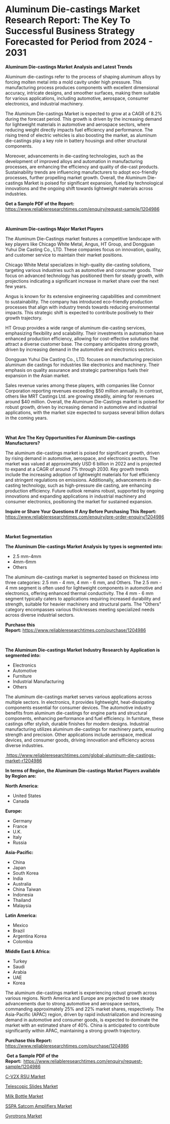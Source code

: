 <p><h1>Aluminum Die-castings Market Research Report: The Key To Successful Business Strategy Forecasted for Period from 2024 - 2031</h1></p><p><strong>Aluminum Die-castings Market Analysis and Latest Trends</strong></p>
<p><p>Aluminum die-castings refer to the process of shaping aluminum alloys by forcing molten metal into a mold cavity under high pressure. This manufacturing process produces components with excellent dimensional accuracy, intricate designs, and smoother surfaces, making them suitable for various applications, including automotive, aerospace, consumer electronics, and industrial machinery.</p><p>The Aluminum Die-castings Market is expected to grow at a CAGR of 8.2% during the forecast period. This growth is driven by the increasing demand for lightweight materials in automotive and aerospace sectors, where reducing weight directly impacts fuel efficiency and performance. The rising trend of electric vehicles is also boosting the market, as aluminum die-castings play a key role in battery housings and other structural components.</p><p>Moreover, advancements in die-casting technologies, such as the development of improved alloys and automation in manufacturing processes, are enhancing the efficiency and quality of die-cast products. Sustainability trends are influencing manufacturers to adopt eco-friendly processes, further propelling market growth. Overall, the Aluminum Die-castings Market is poised for significant expansion, fueled by technological innovations and the ongoing shift towards lightweight materials across industries.</p></p>
<p><strong>Get a Sample PDF of the Report:&nbsp;</strong> <a href="https://www.reliableresearchtimes.com/enquiry/request-sample/1204986?utm_campaign=1454&utm_medium=2&utm_source=Github&utm_content=ia&utm_term=16102024&utm_id=aluminum-die-castings">https://www.reliableresearchtimes.com/enquiry/request-sample/1204986</a></p>
<p>&nbsp;</p>
<p><strong>Aluminum Die-castings Major Market Players</strong></p>
<p><p>The Aluminum Die-Castings market features a competitive landscape with key players like Chicago White Metal, Angus, HT Group, and Dongguan Yuhui Die Casting Co., LTD. These companies focus on innovation, quality, and customer service to maintain their market positions.</p><p>Chicago White Metal specializes in high-quality die-casting solutions, targeting various industries such as automotive and consumer goods. Their focus on advanced technology has positioned them for steady growth, with projections indicating a significant increase in market share over the next few years.</p><p>Angus is known for its extensive engineering capabilities and commitment to sustainability. The company has introduced eco-friendly production processes that align with industry trends towards reducing environmental impacts. This strategic shift is expected to contribute positively to their growth trajectory.</p><p>HT Group provides a wide range of aluminum die-casting services, emphasizing flexibility and scalability. Their investments in automation have enhanced production efficiency, allowing for cost-effective solutions that attract a diverse customer base. The company anticipates strong growth, driven by increasing demand in the automotive and electronics sectors.</p><p>Dongguan Yuhui Die Casting Co., LTD. focuses on manufacturing precision aluminum die castings for industries like electronics and machinery. Their emphasis on quality assurance and strategic partnerships fuels their expansion in the Asian market.</p><p>Sales revenue varies among these players, with companies like Connor Corporation reporting revenues exceeding $50 million annually. In contrast, others like MRT Castings Ltd. are growing steadily, aiming for revenues around $40 million. Overall, the Aluminum Die-Castings market is poised for robust growth, driven by increasing demand in automotive and industrial applications, with the market size expected to surpass several billion dollars in the coming years.</p></p>
<p>&nbsp;</p>
<p><strong>What Are The Key Opportunities For Aluminum Die-castings Manufacturers?</strong></p>
<p><p>The aluminum die-castings market is poised for significant growth, driven by rising demand in automotive, aerospace, and electronics sectors. The market was valued at approximately USD 6 billion in 2022 and is projected to expand at a CAGR of around 7% through 2030. Key growth trends include the increasing adoption of lightweight materials for fuel efficiency and stringent regulations on emissions. Additionally, advancements in die-casting technology, such as high-pressure die casting, are enhancing production efficiency. Future outlook remains robust, supported by ongoing innovations and expanding applications in industrial machinery and consumer electronics, positioning the market for sustained expansion.</p></p>
<p><strong>Inquire or Share Your Questions If Any Before Purchasing This Report:</strong> <a href="https://www.reliableresearchtimes.com/enquiry/pre-order-enquiry/1204986?utm_campaign=1454&utm_medium=2&utm_source=Github&utm_content=ia&utm_term=16102024&utm_id=aluminum-die-castings">https://www.reliableresearchtimes.com/enquiry/pre-order-enquiry/1204986</a></p>
<p>&nbsp;</p>
<p><strong>Market Segmentation</strong></p>
<p><strong>The Aluminum Die-castings Market Analysis by types is segmented into:</strong></p>
<p><ul><li>2.5 mm-4mm</li><li>4mm-6mm</li><li>Others</li></ul></p>
<p><p>The aluminum die-castings market is segmented based on thickness into three categories: 2.5 mm - 4 mm, 4 mm - 6 mm, and Others. The 2.5 mm - 4 mm segment is often used for lightweight components in automotive and electronics, offering enhanced thermal conductivity. The 4 mm - 6 mm segment typically caters to applications requiring increased durability and strength, suitable for heavier machinery and structural parts. The "Others" category encompasses various thicknesses meeting specialized needs across diverse industrial sectors.</p></p>
<p><strong>Purchase this Report:&nbsp;</strong><a href="https://www.reliableresearchtimes.com/purchase/1204986?utm_campaign=1454&utm_medium=2&utm_source=Github&utm_content=ia&utm_term=16102024&utm_id=aluminum-die-castings">https://www.reliableresearchtimes.com/purchase/1204986</a></p>
<p>&nbsp;</p>
<p><strong>The Aluminum Die-castings Market Industry Research by Application is segmented into:</strong></p>
<p><ul><li>Electronics</li><li>Automotive</li><li>Furniture</li><li>Industrial Manufacturing</li><li>Others</li></ul></p>
<p><p>The aluminum die-castings market serves various applications across multiple sectors. In electronics, it provides lightweight, heat-dissipating components essential for consumer devices. The automotive industry benefits from aluminum die-castings for engine parts and structural components, enhancing performance and fuel efficiency. In furniture, these castings offer stylish, durable finishes for modern designs. Industrial manufacturing utilizes aluminum die-castings for machinery parts, ensuring strength and precision. Other applications include aerospace, medical devices, and consumer goods, driving innovation and efficiency across diverse industries.</p></p>
<p><a href="https://www.reliableresearchtimes.com/global-aluminum-die-castings-market-r1204986?utm_campaign=1454&utm_medium=2&utm_source=Github&utm_content=ia&utm_term=16102024&utm_id=aluminum-die-castings">&nbsp;https://www.reliableresearchtimes.com/global-aluminum-die-castings-market-r1204986</a></p>
<p><strong>In terms of Region, the Aluminum Die-castings Market Players available by Region are:</strong></p>
<p>
    <p> <strong> North America: </strong>
        <ul>
            <li>United States</li>
            <li>Canada</li>
        </ul>
        </p> 
    <p> <strong> Europe: </strong>
        <ul>
            <li>Germany</li>
            <li>France</li>
            <li>U.K.</li>
            <li>Italy</li>
            <li>Russia</li>
        </ul>
        </p> 
    <p> <strong> Asia-Pacific: </strong>
        <ul>
            <li>China</li>
            <li>Japan</li>
            <li>South Korea</li>
            <li>India</li>
            <li>Australia</li>
            <li>China Taiwan</li>
            <li>Indonesia</li>
            <li>Thailand</li>
            <li>Malaysia</li>
        </ul>
        </p> 
    <p> <strong> Latin America: </strong>
        <ul>
            <li>Mexico</li>
            <li>Brazil</li>
            <li>Argentina Korea</li>
            <li>Colombia</li>
        </ul>
        </p> 
    <p> <strong> Middle East & Africa: </strong>
        <ul>
            <li>Turkey</li>
            <li>Saudi</li>
            <li>Arabia</li>
            <li>UAE</li>
            <li>Korea</li>
        </ul>
    </p>
    </p>
<p><p>The aluminum die-castings market is experiencing robust growth across various regions. North America and Europe are projected to see steady advancements due to strong automotive and aerospace sectors, commanding approximately 25% and 22% market shares, respectively. The Asia-Pacific (APAC) region, driven by rapid industrialization and increasing demand in automotive and consumer goods, is expected to dominate the market with an estimated share of 40%. China is anticipated to contribute significantly within APAC, maintaining a strong growth trajectory.</p></p>
<p><strong>Purchase this Report: </strong><a href="https://www.reliableresearchtimes.com/purchase/1204986?utm_campaign=1454&utm_medium=2&utm_source=Github&utm_content=ia&utm_term=16102024&utm_id=aluminum-die-castings">https://www.reliableresearchtimes.com/purchase/1204986</a></p>
<p>&nbsp;<strong>Get a Sample PDF of the Report:&nbsp;&nbsp;</strong><a href="https://www.reliableresearchtimes.com/enquiry/request-sample/1204986?utm_campaign=1454&utm_medium=2&utm_source=Github&utm_content=ia&utm_term=16102024&utm_id=aluminum-die-castings">https://www.reliableresearchtimes.com/enquiry/request-sample/1204986</a></p>
<p><strong></strong></p>
<p><p><a href="https://www.linkedin.com/pulse/mapping-c-v2x-rsu-market-trends-challenges-breakthroughs-wv2mc?trk=public_post_embed_feed-article-content&utm_campaign=1454&utm_medium=2&utm_source=Github&utm_content=ia&utm_term=16102024&utm_id=aluminum-die-castings">C-V2X RSU Market</a></p><p><a href="https://www.linkedin.com/pulse/global-perspectives-telescopic-slides-market-trends-forecast-2024-cieyc?trk=public_post_embed_feed-article-content&utm_campaign=1454&utm_medium=2&utm_source=Github&utm_content=ia&utm_term=16102024&utm_id=aluminum-die-castings">Telescopic Slides Market</a></p><p><a href="https://www.linkedin.com/pulse/market-forecasting-change-global-milk-bottle-dynamics-ejwec?trk=public_post_embed_feed-article-content&utm_campaign=1454&utm_medium=2&utm_source=Github&utm_content=ia&utm_term=16102024&utm_id=aluminum-die-castings">Milk Bottle Market</a></p><p><a href="https://www.linkedin.com/pulse/navigating-global-sspa-satcom-amplifiers-market-landscape-f90dc?trk=public_post_embed_feed-article-content&utm_campaign=1454&utm_medium=2&utm_source=Github&utm_content=ia&utm_term=16102024&utm_id=aluminum-die-castings">SSPA Satcom Amplifiers Market</a></p><p><a href="https://www.linkedin.com/pulse/decoding-gyrotrons-industry-dynamics-strategic-imperatives-sptjc?trk=public_post_embed_feed-article-content&utm_campaign=1454&utm_medium=2&utm_source=Github&utm_content=ia&utm_term=16102024&utm_id=aluminum-die-castings">Gyrotrons Market</a></p></p>